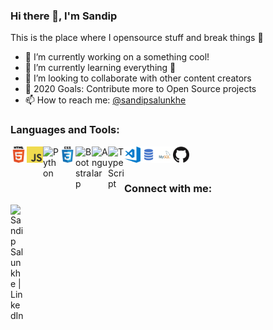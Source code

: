 ### Hi there 👋, I'm Sandip
This is the place where I opensource stuff and break things :rofl:

- 🔭 I’m currently working on a something cool!
- 🌱 I’m currently learning everything 🤣
- 👯 I’m looking to collaborate with other content creators
- 🥅 2020 Goals: Contribute more to Open Source projects
- 📫 How to reach me: [@sandipsalunkhe](https://linkedin.com/in/sandip-salunkhe-b0165bab)


### Languages and Tools:


[<img align="left" alt="HTML5" title="HTML5" width="26px" src="https://raw.githubusercontent.com/github/explore/80688e429a7d4ef2fca1e82350fe8e3517d3494d/topics/html/html.png" />][noone]
[<img align="left" alt="JavaScript" title="JavaScript" width="26px" src="https://raw.githubusercontent.com/github/explore/80688e429a7d4ef2fca1e82350fe8e3517d3494d/topics/javascript/javascript.png" />][noone]
[<img align="left" alt="Python" title="Python" width="26px" src="https://user-images.githubusercontent.com/55046838/89293742-07995700-d67c-11ea-9c26-ebe7f883c813.png" />][noone]
[<img align="left" alt="CSS3" title="CSS3" width="26px" src="https://raw.githubusercontent.com/github/explore/80688e429a7d4ef2fca1e82350fe8e3517d3494d/topics/css/css.png" />][noone]
[<img align="left" alt="Bootstrap" title="Bootstrap" width="26px" src="https://user-images.githubusercontent.com/55046838/89288131-c6507980-d672-11ea-91db-b515a4df88d4.png" />][noone]
[<img align="left" alt="Angular" title="Angular" width="26px" src="https://user-images.githubusercontent.com/55046838/89288398-352dd280-d673-11ea-9092-4bd2acb71fee.png" />][noone]
[<img align="left" alt="TypeScript" title="TypeScript" width="26px" src="https://user-images.githubusercontent.com/55046838/89288699-b1c0b100-d673-11ea-8621-b72da997af5e.png" />][noone]
[<img align="left" alt="Visual Studio Code" title="Visual Studio Code" width="26px" src="https://raw.githubusercontent.com/github/explore/80688e429a7d4ef2fca1e82350fe8e3517d3494d/topics/visual-studio-code/visual-studio-code.png" />][noone]
[<img align="left" alt="SQL" title="SQL" width="26px" src="https://raw.githubusercontent.com/github/explore/80688e429a7d4ef2fca1e82350fe8e3517d3494d/topics/sql/sql.png" />][noone]
[<img align="left" alt="MySQL" title="MySQL" width="26px" src="https://raw.githubusercontent.com/github/explore/80688e429a7d4ef2fca1e82350fe8e3517d3494d/topics/mysql/mysql.png" />][noone]
[<img align="left" alt="GitHub" title="GitHub" width="26px" src="https://raw.githubusercontent.com/github/explore/78df643247d429f6cc873026c0622819ad797942/topics/github/github.png" />][noone]

<!--
[<img align="left" alt="Sass" width="26px" src="https://raw.githubusercontent.com/github/explore/80688e429a7d4ef2fca1e82350fe8e3517d3494d/topics/sass/sass.png" />][noone]
[<img align="left" alt="React" width="26px" src="https://raw.githubusercontent.com/github/explore/80688e429a7d4ef2fca1e82350fe8e3517d3494d/topics/react/react.png" />][noone]
[<img align="left" alt="Gatsby" width="26px" src="https://raw.githubusercontent.com/github/explore/e94815998e4e0713912fed477a1f346ec04c3da2/topics/gatsby/gatsby.png" />][noone]
[<img align="left" alt="GraphQL" width="26px" src="https://raw.githubusercontent.com/github/explore/80688e429a7d4ef2fca1e82350fe8e3517d3494d/topics/graphql/graphql.png" />][noone]
[<img align="left" alt="Node.js" width="26px" src="https://raw.githubusercontent.com/github/explore/80688e429a7d4ef2fca1e82350fe8e3517d3494d/topics/nodejs/nodejs.png" />][noone]
[<img align="left" alt="Deno" width="26px" src="https://raw.githubusercontent.com/github/explore/361e2821e2dea67711cde99c9c40ed357061cf27/topics/deno/deno.png" />][noone]
-->

<br />
<br />

<p></p>
<!-- YOUTUBE:START 
---
### 📺 Latest YouTube Videos
- [Next Level GitHub Profile README (NEW) | How To Create An Amazing Profile ReadMe With GitHub Actions](https://www.youtube.com/watch?v=ECuqb5Tv9qI)
-->


<!--
[![Top Langs](https://github-readme-stats.vercel.app/api/top-langs/?username=sandipsalunkhe007&layout=compact)](https://github.com/sandipsalunkhe007/github-readme-stats)


![Sandip Salunkhe github stats](https://github-readme-stats.vercel.app/api?username=sandipsalunkhe007&include_all_commits=true)
-->

### Connect with me:

[<img align="left" alt="Sandip Salunkhe | LinkedIn" width="22px" src="https://cdn.jsdelivr.net/npm/simple-icons@v3/icons/linkedin.svg" />][linkedin]

<br />

[linkedin]: https://linkedin.com/in/sandip-salunkhe-b0165bab
[noone]: #
